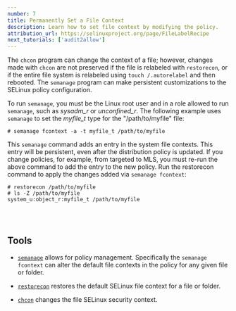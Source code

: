 ```yaml
---
number: 7
title: Permanently Set a File Context
description: Learn how to set file context by modifying the policy.
attribution_url: https://selinuxproject.org/page/FileLabelRecipe
next_tutorials: ['audit2allow']
---
```


The `chcon` program can change the context of a file; however, changes made
with `chcon` are not preserved if the file is relabeled with `restorecon`, or
if the entire file system is relabeled using `touch /.autorelabel` and then
rebooted. The `semanage` program can make persistent customizations to the
SELinux policy configuration.

To run `semanage`, you must be the Linux root user and in a role allowed to
run `semanage`, such as _sysadm_r_ or _unconfined_r_. The following example
uses `semanage` to set the _myfile_t_ type for the "/path/to/myfile" file:

```
# semanage fcontext -a -t myfile_t /path/to/myfile
```

This `semanage` command adds an entry in the system file contexts. This entry
will be persistent, even after the distribution policy is updated. If you
change policies, for example, from targeted to MLS, you must re-run the above
command to add the entry to the new policy. Run the restorecon command to
apply the changes added via `semanage fcontext`:

```
# restorecon /path/to/myfile
# ls -Z /path/to/myfile
system_u:object_r:myfile_t /path/to/myfile
```

<p style="padding-top:30px">
  <h2>Tools</h2>
</p>

* [`semanage`](https://linux.die.net/man/8/semanage) allows for policy
management. Specifically the `semanage fcontext` can alter the default file
contexts in the policy for any given file or folder.

* [`restorecon`](https://linux.die.net/man/8/restorecon) restores the default
SELinux file context for a file or folder.

* [`chcon`](https://linux.die.net/man/1/chcon) changes the file SELinux
security context.
